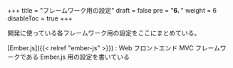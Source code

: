 +++
title = "フレームワーク用の設定"
draft = false
pre = "<b>6. </b>"
weight = 6
disableToc = true
+++

開発に使っている各フレームワーク用の設定をここにまとめている。

[Ember.js]({{< relref "ember-js" >}})
: Web フロントエンド MVC フレームワークである Ember.js 用の設定を書いている
